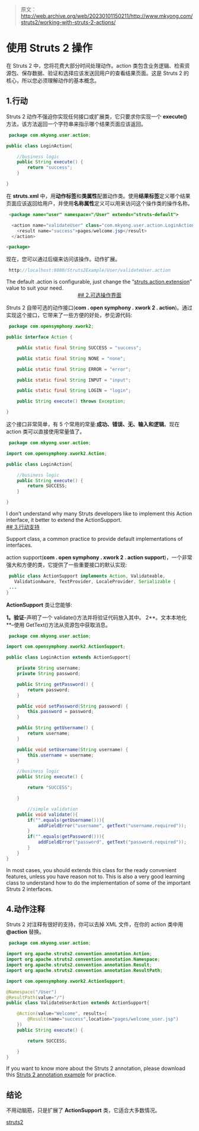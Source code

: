 > 原文：<http://web.archive.org/web/20230101150211/http://www.mkyong.com/struts2/working-with-struts-2-actions/>

# 使用 Struts 2 操作

在 Struts 2 中，您将花费大部分时间处理动作。action 类包含业务逻辑、检索资源包、保存数据、验证和选择应该发送回用户的查看结果页面。这是 Struts 2 的核心，所以您必须理解动作的基本概念。

## 1.行动

Struts 2 动作不强迫你实现任何接口或扩展类，它只要求你实现一个 **execute()** 方法，该方法返回一个字符串来指示哪个结果页面应该返回。

```java
 package com.mkyong.user.action;

public class LoginAction{

	//business logic
	public String execute() {
		return "success";
	}

} 
```

在 **struts.xml** 中，用**动作标签**和**类属性**配置动作类。使用**结果标签**定义哪个结果页面应该返回给用户，并使用**名称属性**定义可以用来访问这个操作类的操作名称。

```java
 <package name="user" namespace="/User" extends="struts-default">

  <action name="validateUser" class="com.mkyong.user.action.LoginAction">
	<result name="success">pages/welcome.jsp</result>
  </action>

<package> 
```

现在，您可以通过后缀来访问该操作。动作扩展。

```java
 http://localhost:8080/Struts2Example/User/validateUser.action 
```

The default .action is configurable, just change the “[struts.action.extension](http://web.archive.org/web/20190225092953/http://www.mkyong.com/struts2/how-to-remove-the-action-suffix-extension-in-struts-2/)” value to suit your need. <ins class="adsbygoogle" style="display:block; text-align:center;" data-ad-format="fluid" data-ad-layout="in-article" data-ad-client="ca-pub-2836379775501347" data-ad-slot="6894224149">## 2.可选操作界面

Struts 2 自带可选的动作接口(**com . open symphony . xwork 2 . action**)。通过实现这个接口，它带来了一些方便的好处，参见源代码:

```java
 package com.opensymphony.xwork2;

public interface Action {

    public static final String SUCCESS = "success";

    public static final String NONE = "none";

    public static final String ERROR = "error";

    public static final String INPUT = "input";

    public static final String LOGIN = "login";

    public String execute() throws Exception;

} 
```

这个接口非常简单，有 5 个常用的常量:**成功、错误、无、输入和逻辑**。现在 action 类可以直接使用常量值了。

```java
 package com.mkyong.user.action;

import com.opensymphony.xwork2.Action;

public class LoginAction{

	//business logic
	public String execute() {
		return SUCCESS;
	}

} 
```

I don’t understand why many Struts developers like to implement this Action interface, it better to extend the ActionSupport. <ins class="adsbygoogle" style="display:block" data-ad-client="ca-pub-2836379775501347" data-ad-slot="8821506761" data-ad-format="auto" data-ad-region="mkyongregion">## 3.行动支持

Support class, a common practice to provide default implementations of interfaces.

action support(**com . open symphony . xwork 2 . action support**)，一个非常强大和方便的类，它提供了一些重要接口的默认实现:

```java
 public class ActionSupport implements Action, Validateable, 
   ValidationAware, TextProvider, LocaleProvider, Serializable {
 ...
} 
```

**ActionSupport** 类让您能够:

**1。验证**–声明了一个 validate()方法并将验证代码放入其中。
2**。文本本地化**–使用 GetText()方法从资源包中获取消息。

```java
 package com.mkyong.user.action;

import com.opensymphony.xwork2.ActionSupport;

public class LoginAction extends ActionSupport{

	private String username;
	private String password;

	public String getPassword() {
		return password;
	}

	public void setPassword(String password) {
		this.password = password;
	}

	public String getUsername() {
		return username;
	}

	public void setUsername(String username) {
		this.username = username;
	}

	//business logic
	public String execute() {

		return "SUCCESS";

	}

        //simple validation
	public void validate(){
		if("".equals(getUsername())){
			addFieldError("username", getText("username.required"));
		}
		if("".equals(getPassword())){
			addFieldError("password", getText("password.required"));
		}
	}
} 
```

In most cases, you should extends this class for the ready convenient features, unless you have reason not to. This is also a very good learning class to understand how to do the implementation of some of the important Struts 2 interfaces.

## 4.动作注释

Struts 2 对注释有很好的支持，你可以去掉 XML 文件，在你的 action 类中用 **@action** 替换。

```java
 package com.mkyong.user.action;

import org.apache.struts2.convention.annotation.Action;
import org.apache.struts2.convention.annotation.Namespace;
import org.apache.struts2.convention.annotation.Result;
import org.apache.struts2.convention.annotation.ResultPath;

import com.opensymphony.xwork2.ActionSupport;

@Namespace("/User")
@ResultPath(value="/")
public class ValidateUserAction extends ActionSupport{

	@Action(value="Welcome", results={
		@Result(name="success",location="pages/welcome_user.jsp")
	})
	public String execute() {

		return SUCCESS;

	}
} 
```

If you want to know more about the Struts 2 annotation, please download this [Struts 2 annotation example](http://web.archive.org/web/20190225092953/http://www.mkyong.com/struts2/struts-2-hello-world-annotation-example/) for practice.

## 结论

不用动脑筋，只是扩展了 **ActionSupport** 类，它适合大多数情况。

[struts2](http://web.archive.org/web/20190225092953/http://www.mkyong.com/tag/struts2/)








